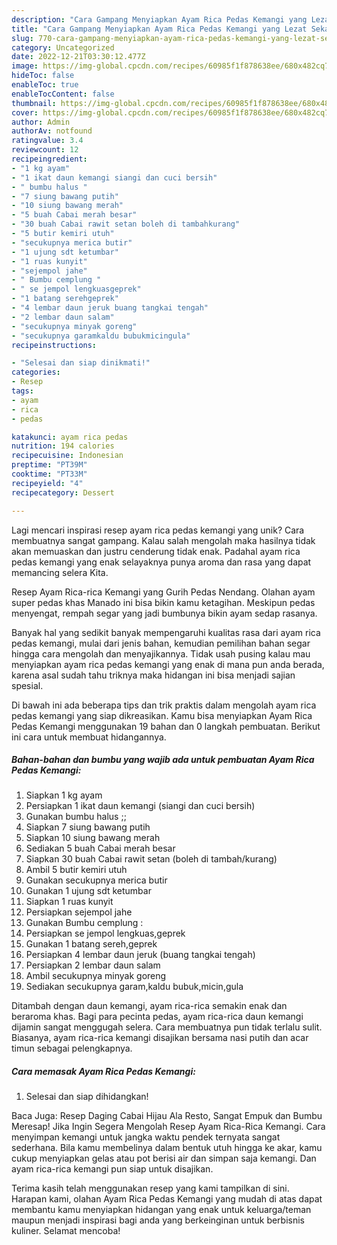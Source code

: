 ```yaml
---
description: "Cara Gampang Menyiapkan Ayam Rica Pedas Kemangi yang Lezat Sekali"
title: "Cara Gampang Menyiapkan Ayam Rica Pedas Kemangi yang Lezat Sekali"
slug: 770-cara-gampang-menyiapkan-ayam-rica-pedas-kemangi-yang-lezat-sekali
category: Uncategorized
date: 2022-12-21T03:30:12.477Z
image: https://img-global.cpcdn.com/recipes/60985f1f878638ee/680x482cq70/ayam-rica-pedas-kemangi-foto-resep-utama.jpg
hideToc: false
enableToc: true
enableTocContent: false
thumbnail: https://img-global.cpcdn.com/recipes/60985f1f878638ee/680x482cq70/ayam-rica-pedas-kemangi-foto-resep-utama.jpg
cover: https://img-global.cpcdn.com/recipes/60985f1f878638ee/680x482cq70/ayam-rica-pedas-kemangi-foto-resep-utama.jpg
author: Admin
authorAv: notfound
ratingvalue: 3.4
reviewcount: 12
recipeingredient:
- "1 kg ayam"
- "1 ikat daun kemangi siangi dan cuci bersih"
- " bumbu halus "
- "7 siung bawang putih"
- "10 siung bawang merah"
- "5 buah Cabai merah besar"
- "30 buah Cabai rawit setan boleh di tambahkurang"
- "5 butir kemiri utuh"
- "secukupnya merica butir"
- "1 ujung sdt ketumbar"
- "1 ruas kunyit"
- "sejempol jahe"
- " Bumbu cemplung "
- " se jempol lengkuasgeprek"
- "1 batang serehgeprek"
- "4 lembar daun jeruk buang tangkai tengah"
- "2 lembar daun salam"
- "secukupnya minyak goreng"
- "secukupnya garamkaldu bubukmicingula"
recipeinstructions:

- "Selesai dan siap dinikmati!"
categories:
- Resep
tags:
- ayam
- rica
- pedas

katakunci: ayam rica pedas 
nutrition: 194 calories
recipecuisine: Indonesian
preptime: "PT39M"
cooktime: "PT33M"
recipeyield: "4"
recipecategory: Dessert

---
```





Lagi mencari inspirasi resep ayam rica pedas kemangi yang unik? Cara membuatnya sangat gampang. Kalau salah mengolah maka hasilnya tidak akan memuaskan dan justru cenderung tidak enak. Padahal ayam rica pedas kemangi yang enak selayaknya punya aroma dan rasa yang dapat memancing selera Kita.





Resep Ayam Rica-rica Kemangi yang Gurih Pedas Nendang. Olahan ayam super pedas khas Manado ini bisa bikin kamu ketagihan. Meskipun pedas menyengat, rempah segar yang jadi bumbunya bikin ayam sedap rasanya.

Banyak hal yang sedikit banyak mempengaruhi kualitas rasa dari ayam rica pedas kemangi, mulai dari jenis bahan, kemudian pemilihan bahan segar hingga cara mengolah dan menyajikannya. Tidak usah pusing kalau mau menyiapkan ayam rica pedas kemangi yang enak di mana pun anda berada, karena asal sudah tahu triknya maka hidangan ini bisa menjadi sajian spesial.






Di bawah ini ada beberapa tips dan trik praktis dalam mengolah ayam rica pedas kemangi yang siap dikreasikan. Kamu bisa menyiapkan Ayam Rica Pedas Kemangi menggunakan 19 bahan dan 0 langkah pembuatan. Berikut ini cara untuk membuat hidangannya.

<!--inarticleads1-->

##### Bahan-bahan dan bumbu yang wajib ada untuk pembuatan Ayam Rica Pedas Kemangi:

1. Siapkan 1 kg ayam
1. Persiapkan 1 ikat daun kemangi (siangi dan cuci bersih)
1. Gunakan  bumbu halus ;;
1. Siapkan 7 siung bawang putih
1. Siapkan 10 siung bawang merah
1. Sediakan 5 buah Cabai merah besar
1. Siapkan 30 buah Cabai rawit setan (boleh di tambah/kurang)
1. Ambil 5 butir kemiri utuh
1. Gunakan secukupnya merica butir
1. Gunakan 1 ujung sdt ketumbar
1. Siapkan 1 ruas kunyit
1. Persiapkan sejempol jahe
1. Gunakan  Bumbu cemplung :
1. Persiapkan  se jempol lengkuas,geprek
1. Gunakan 1 batang sereh,geprek
1. Persiapkan 4 lembar daun jeruk (buang tangkai tengah)
1. Persiapkan 2 lembar daun salam
1. Ambil secukupnya minyak goreng
1. Sediakan secukupnya garam,kaldu bubuk,micin,gula


Ditambah dengan daun kemangi, ayam rica-rica semakin enak dan beraroma khas. Bagi para pecinta pedas, ayam rica-rica daun kemangi dijamin sangat menggugah selera. Cara membuatnya pun tidak terlalu sulit. Biasanya, ayam rica-rica kemangi disajikan bersama nasi putih dan acar timun sebagai pelengkapnya. 

<!--inarticleads2-->

##### Cara memasak Ayam Rica Pedas Kemangi:


1. Selesai dan siap dihidangkan!

Baca Juga: Resep Daging Cabai Hijau Ala Resto, Sangat Empuk dan Bumbu Meresap! Jika Ingin Segera Mengolah Resep Ayam Rica-Rica Kemangi. Cara menyimpan kemangi untuk jangka waktu pendek ternyata sangat sederhana. Bila kamu membelinya dalam bentuk utuh hingga ke akar, kamu cukup menyiapkan gelas atau pot berisi air dan simpan saja kemangi. Dan ayam rica-rica kemangi pun siap untuk disajikan. 

Terima kasih telah menggunakan resep yang kami tampilkan di sini. Harapan kami, olahan Ayam Rica Pedas Kemangi yang mudah di atas dapat membantu kamu menyiapkan hidangan yang enak untuk keluarga/teman maupun menjadi inspirasi bagi anda yang berkeinginan untuk berbisnis kuliner. Selamat mencoba!
